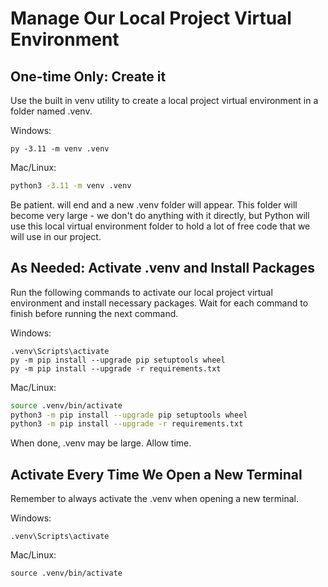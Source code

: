 # Manage Our Local Project Virtual Environment

## One-time Only: Create it 

Use the built in venv utility to create a local project virtual environment in a folder named .venv. 

Windows: 
```shell
py -3.11 -m venv .venv
```

Mac/Linux:
```zsh
python3 -3.11 -m venv .venv
```
Be patient. will end and a new .venv folder will appear.
This folder will become very large - we don't do anything with it directly, 
but Python will use this local virtual environment folder to hold a lot of
free code that we will use in our project. 

## As Needed: Activate .venv and Install Packages

Run the following commands to activate our local project virtual environment 
and install necessary packages. 
Wait for each command to finish before running the next command. 

Windows: 

```shell
.venv\Scripts\activate
py -m pip install --upgrade pip setuptools wheel
py -m pip install --upgrade -r requirements.txt
```

Mac/Linux: 

```zsh
source .venv/bin/activate
python3 -m pip install --upgrade pip setuptools wheel
python3 -m pip install --upgrade -r requirements.txt
```

When done, .venv may be large. Allow time.

## Activate Every Time We Open a New Terminal 

Remember to always activate the .venv when opening a new terminal. 

Windows: 

```shell
.venv\Scripts\activate
```

Mac/Linux:

```shell
source .venv/bin/activate
```
